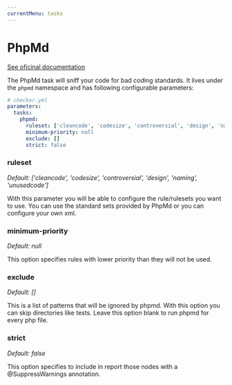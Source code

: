 ```yaml
---
currentMenu: tasks
---
```


# PhpMd

[See oficinal documentation](https://phpmd.org/)

The PhpMd task will sniff your code for bad coding standards.
It lives under the `phpmd` namespace and has following configurable parameters:

```yml
# checker.yml
parameters:
  tasks:
    phpmd:
      ruleset: ['cleancode', 'codesize', 'controversial', 'design', 'naming', 'unusedcode']
      minimum-priority: null
      exclude: []
      strict: false
```

### ruleset

*Default: ['cleancode', 'codesize', 'controversial', 'design', 'naming', 'unusedcode']*

With this parameter you will be able to configure the rule/rulesets you want to use.
You can use the standard sets provided by PhpMd or you can configure your own xml.

### minimum-priority

*Default: null*

This option specifies rules with lower priority than they will not be used.

### exclude

*Default: []*

This is a list of patterns that will be ignored by phpmd.
With this option you can skip directories like tests.
Leave this option blank to run phpmd for every php file.

### strict

*Default: false*

This option specifies to include in report those nodes with a @SuppressWarnings annotation.
